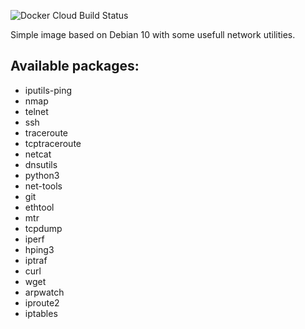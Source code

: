 ![Docker Cloud Build Status](https://img.shields.io/docker/cloud/build/dymerz/nettools)

Simple image based on Debian 10 with some usefull network utilities.

Available packages:
-------------------
- iputils-ping
- nmap 
- telnet 
- ssh 
- traceroute 
- tcptraceroute 
- netcat 
- dnsutils 
- python3 
- net-tools 
- git 
- ethtool 
- mtr 
- tcpdump 
- iperf 
- hping3 
- iptraf 
- curl 
- wget 
- arpwatch 
- iproute2 
- iptables